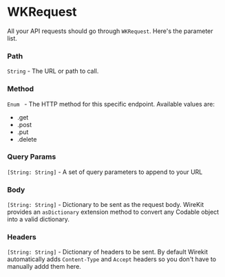 #  WKRequest

All your API requests should go through `WKRequest`.  Here's the parameter list. 

### Path
`String` - The URL or path to call.  

### Method
`Enum ` - The HTTP method for this specific endpoint.  Available values are:

* .get
* .post
* .put
* .delete

### Query Params
`[String: String]` - A set of query parameters to append to your URL


### Body
`[String: String]` - Dictionary to be sent as the request body.  WireKit provides an `asDictionary` extension method to convert any Codable object into a valid dictionary.

### Headers
`[String: String]` - Dictionary of headers to be sent.  By default Wirekit automatically adds `Content-Type` and `Accept` headers so you don't have to manually addd them here.

